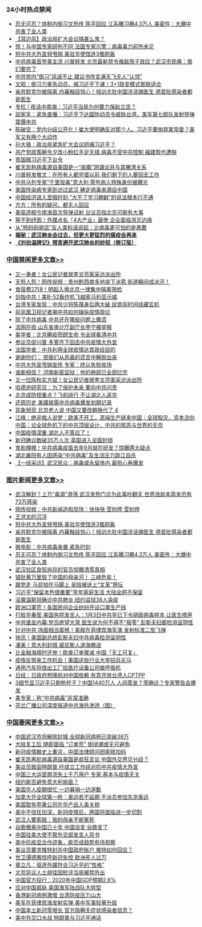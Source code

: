 <div class="catlist">
<h3>24小时热点禁闻</h3>
<ul>
<li><a href="https://github.com/fqnews/bnews/blob/master/topimagenews/20200323/1298806.md">忍无可忍？体制内倒习文热传 陈平回应 江系曝习瞒4.3万人 美密件：大爆中共害了全人类</a></li>
<li><a href="https://github.com/fqnews/bnews/blob/master/headline/20200323/1298835.md">【耳边风】政治局扩大会议搞甚么鬼？</a></li>
<li><a href="https://github.com/fqnews/bnews/blob/master/worldnews/20200323/1298828.md">惊！与中国专家研判不同 法国专家示警：病毒毒力前所未见</a></li>
<li><a href="https://github.com/fqnews/bnews/blob/master/topimagenews/20200324/1299011.md">怒中共大外宣频甩锅 美驻华使馆连3推砲轰</a></li>
<li><a href="https://github.com/fqnews/bnews/blob/master/cbnews/20200323/1298858.md">中共病毒首登美主流 川普转发 北京最新禁令难敌筛子效应？武汉市民痛：我们要完了</a></li>
<li><a href="https://github.com/fqnews/bnews/blob/master/headline/20200323/1298875.md">中共党内“倒习”风波不止  建议书传言满天飞无人“认领”</a></li>
<li><a href="https://github.com/fqnews/bnews/blob/master/cbnews/20200324/1299133.md">文昭：倒习力量急动员，喊习近平下课！3+1政变模式那款适合 </a></li>
<li><a href="https://github.com/fqnews/bnews/blob/master/topimagenews/20200323/1298960.md">亲共默克尔被隔离 内幕触目惊心！培训大批中国涉活摘医生 德首批感染者都是医生</a></li>
<li><a href="https://github.com/fqnews/bnews/blob/master/cbnews/20200324/1299107.md">专栏 | 夜话中南海：习近平当局为何要力保赵立坚？</a></li>
<li><a href="https://github.com/fqnews/bnews/blob/master/bannedvideo/20200323/1298991.md">邱家军：紧急直播：习近平下达国防动员令威胁台湾，美军第七舰队发射导弹震慑中共 </a></li>
<li><a href="https://github.com/fqnews/bnews/blob/master/cbnews/20200324/1299219.md">陈破空：党内分歧公开化！崔大使明确反对那个人。习近平要抛弃某常委？美军又有两个大动作 </a></li>
<li><a href="https://github.com/fqnews/bnews/blob/master/renquan/minyun/20200324/1299214.md">孙大骆：政治局紧急扩大会议抓捕习近平？</a></li>
<li><a href="https://github.com/fqnews/bnews/blob/master/cbnews/20200323/1298948.md">共产党政策朝令夕改小粉红手足无措 病毒不受中共控制 福建帮也遭殃</a></li>
<li><a href="https://github.com/fqnews/bnews/blob/master/baitai/20200324/1299179.md">责国贼习近平下台令</a></li>
<li><a href="https://github.com/fqnews/bnews/blob/master/cbnews/20200323/1298919.md">崔天凯称病毒源自美国是一“疯癫”阴谋论并与其撇清关系</a></li>
<li><a href="https://github.com/fqnews/bnews/blob/master/cnnews/20200324/1299231.md">川普转发推文：在所有人都完蛋以前 我们剩下的人要回去工作</a></li>
<li><a href="https://github.com/fqnews/bnews/blob/master/worldnews/20200324/1299196.md">中共马列专家“千里投毒”意大利 零号病人特殊身份被曝光</a></li>
<li><a href="https://github.com/fqnews/bnews/blob/master/comments/20200323/1298850.md">美国传染病专家到访过武汉 确定病毒来源自中国</a></li>
<li><a href="https://github.com/fqnews/bnews/blob/master/finance/20200323/1298845.md">中国经济进入至暗时刻 “大不了学习朝鲜”的说法根本行不通</a></li>
<li><a href="https://github.com/fqnews/bnews/blob/master/cbnews/20200324/1299040.md">方方：所有的疑问，都无人回应</a></li>
<li><a href="https://github.com/fqnews/bnews/blob/master/worldnews/usa/20200324/1299005.md">美驱逐舰今南海首次导弹试射 台议员指北京可能有大事</a></li>
<li><a href="https://github.com/fqnews/bnews/blob/master/cnnews/20200324/1299103.md">等不到纾困！外媒点名「4大产业」最惨 企业面临消灭边缘</a></li>
<li><a href="https://github.com/fqnews/bnews/blob/master/baitai/20200324/1299119.md">从&#8220;杨妈妈粥店&#8221;反人类标语说起&#65306;比病毒更可怕的是愚蠢</a></li>
<li><b><a href="https://github.com/fqnews/bnews/blob/master/comments/20200211/1275071.md" target="_blank">揭秘：武汉肺炎会过去，但更大更猛烈的瘟疫会再来</a></b></li>
<li><b><a href="https://github.com/fqnews/bnews/blob/master/comments/20200207/1272816.md" target="_blank">《刘伯温碑记》预言避开武汉肺炎的妙招（修订版）</a></b></li>
</ul>
</div>

<div class="catlist">
<h3><a href="https://github.com/fqnews/bnews/blob/master/cbnews/" target="_blank">中国禁闻</a><span><a href="https://github.com/fqnews/bnews/blob/master/cbnews/" target="_blank" rel="nofollow">更多文章>></a></span></h3>
<ul>
<li><a href="https://github.com/fqnews/bnews/blob/master/cbnews/20200324/1299443.md" target="_blank">又一勇者！女公民记者就李文亮案采访派出所</a></li>
<li><a href="https://github.com/fqnews/bnews/blob/master/cbnews/20200324/1299434.md" target="_blank">天怒人怨！网传视频：贵州黔西南多地突下冰雹 街道瞬间成冰河！</a></li>
<li><a href="https://github.com/fqnews/bnews/blob/master/cbnews/20200324/1299433.md" target="_blank">食宿费2万8！明起入境北京一律集中隔离筛检</a></li>
<li><a href="https://github.com/fqnews/bnews/blob/master/cbnews/20200324/1299427.md" target="_blank">剑指中共！美B-52轰炸机飞越索马利亚示威</a></li>
<li><a href="https://github.com/fqnews/bnews/blob/master/cbnews/20200324/1299426.md" target="_blank">台湾专家发现：中共少将陈薇身后两大破 绽诡异时间线藏玄机</a></li>
<li><a href="https://github.com/fqnews/bnews/blob/master/cbnews/20200324/1299425.md" target="_blank">前凤凰卫视记者揭中共如何操纵疫情舆论</a></li>
<li><a href="https://github.com/fqnews/bnews/blob/master/cbnews/20200324/1299413.md" target="_blank">除了中共病毒 中共还在哪些问题上撒谎</a></li>
<li><a href="https://github.com/fqnews/bnews/blob/master/cbnews/20200324/1299412.md" target="_blank">法网在收 山东省审计厅副厅长李宁被举报</a></li>
<li><a href="https://github.com/fqnews/bnews/blob/master/cbnews/20200324/1299411.md" target="_blank">美学者：北京瞒疫罔顾生命 令全球看清中共</a></li>
<li><a href="https://github.com/fqnews/bnews/blob/master/cbnews/20200324/1299410.md" target="_blank">参议员促川普 多管齐下回击中共疫情大外宣</a></li>
<li><a href="https://github.com/fqnews/bnews/blob/master/cbnews/20200324/1299409.md" target="_blank">法国学者：中共利用全球疫情达其政经目的</a></li>
<li><a href="https://github.com/fqnews/bnews/blob/master/cbnews/20200324/1299404.md" target="_blank">谢谢你们： 把我们从恶毒的谎言中解脱出来</a></li>
<li><a href="https://github.com/fqnews/bnews/blob/master/cbnews/20200324/1299396.md" target="_blank">中共大外宣甩锅宣传 专家：终以失败收场</a></li>
<li><a href="https://github.com/fqnews/bnews/blob/master/cbnews/20200324/1299395.md" target="_blank">谁能相信？ 河南新密监狱：他的肺部已全部烂完</a></li>
<li><a href="https://github.com/fqnews/bnews/blob/master/cbnews/20200324/1299394.md" target="_blank">又一位陈秋实方斌！女公民记者就李文亮案采访派出所</a></li>
<li><a href="https://github.com/fqnews/bnews/blob/master/cbnews/20200324/1299381.md" target="_blank">哈德逊研究员：为了保护未来 要向中共问责</a></li>
<li><a href="https://github.com/fqnews/bnews/blob/master/cbnews/20200324/1299380.md" target="_blank">北京成防控重点？飞机绕行 不让湖北人返京</a></li>
<li><a href="https://github.com/fqnews/bnews/blob/master/cbnews/20200324/1299379.md" target="_blank">还原历史 美媒披露中共病毒爆发初期记录</a></li>
<li><a href="https://github.com/fqnews/bnews/blob/master/cbnews/20200324/1299378.md" target="_blank">异象频现 北京老人说 中国又要改朝换代了 4</a></li>
<li><a href="https://github.com/fqnews/bnews/blob/master/cbnews/20200324/1299359.md" target="_blank">江峰：绝非痴人说梦：欧美不开工，高端生产链来中国；全球股灾，资本流向中国；论全球危机下的中共顶层设计，中共的邪恶与世界的无奈</a></li>
<li><a href="https://github.com/fqnews/bnews/blob/master/cbnews/20200324/1299348.md" target="_blank">中国疫情深重 湖北人不答应了！</a></li>
<li><a href="https://github.com/fqnews/bnews/blob/master/cbnews/20200324/1299331.md" target="_blank">新冠确诊数破35万人次 英国进入全国封锁</a></li>
<li><a href="https://github.com/fqnews/bnews/blob/master/cbnews/20200324/1299309.md" target="_blank">鬼影幢幢！中共病毒疫苗去年9月就在研发？惊曝两大疑点</a></li>
<li><a href="https://github.com/fqnews/bnews/blob/master/cbnews/20200324/1299308.md" target="_blank">湖北襄阳有人因感染“中共病毒”及生活压力跳江自杀</a></li>
<li><a href="https://github.com/fqnews/bnews/blob/master/cbnews/20200324/1299307.md" target="_blank">【一线采访】武汉民众：病毒或永留体内 最担心再爆发</a></li>

</ul>
</div>
<div class="catlist">
<h3><a href="https://github.com/fqnews/bnews/blob/master/topimagenews/" target="_blank">图片新闻</a><span><a href="https://github.com/fqnews/bnews/blob/master/topimagenews/" target="_blank" rel="nofollow">更多文章>></a></span></h3>
<ul>
<li><a href="https://github.com/fqnews/bnews/blob/master/topimagenews/20200324/1299418.md" target="_blank">武汉解封？上万“毒源”游荡 武汉发热门诊为此事吵翻天 世界浩劫本周末恐有73万感染</a></li>
<li><a href="https://github.com/fqnews/bnews/blob/master/topimagenews/20200324/1299417.md" target="_blank">网传视频：中共新闻造假现场：快快快 雪别停 雪别停</a></li>
<li><a href="https://github.com/fqnews/bnews/blob/master/topimagenews/20200324/1299393.md" target="_blank">王洪文的沉浮</a></li>
<li><a href="https://github.com/fqnews/bnews/blob/master/topimagenews/20200324/1299011.md" target="_blank">怒中共大外宣频甩锅 美驻华使馆连3推砲轰</a></li>
<li><a href="https://github.com/fqnews/bnews/blob/master/topimagenews/20200323/1298960.md" target="_blank">亲共默克尔被隔离 内幕触目惊心！培训大批中国涉活摘医生 德首批感染者都是医生</a></li>
<li><a href="https://github.com/fqnews/bnews/blob/master/comments/20200323/1298854.md" target="_blank">微电影：中共病毒来袭 紧急时刻</a></li>
<li><a href="https://github.com/fqnews/bnews/blob/master/topimagenews/20200323/1298806.md" target="_blank">忍无可忍？体制内倒习文热传 陈平回应 江系曝习瞒4.3万人 美密件：大爆中共害了全人类</a></li>
<li><a href="https://github.com/fqnews/bnews/blob/master/topimagenews/20200323/1298798.md" target="_blank">武汉社区良知尚存的官员惊曝清零真相</a></li>
<li><a href="https://github.com/fqnews/bnews/blob/master/topimagenews/20200323/1298774.md" target="_blank">错批黄万里毁了中国的母亲河！ 三峡危矣！</a></li>
<li><a href="https://github.com/fqnews/bnews/blob/master/topimagenews/20200323/1298757.md" target="_blank">跟党走 马屁拍在马脚上 吴晗被送上“文革”祭坛</a></li>
<li><a href="https://github.com/fqnews/bnews/blob/master/topimagenews/20200323/1298686.md" target="_blank">习近平“保留本色很重要”早年家庭生活 大陆全网不保留</a></li>
<li><a href="https://github.com/fqnews/bnews/blob/master/topimagenews/20200323/1298657.md" target="_blank">淫魔温斯坦确诊中共肺炎 纽约监狱38人染疫</a></li>
<li><a href="https://github.com/fqnews/bnews/blob/master/topimagenews/20200322/1298400.md" target="_blank">欧洲口罩荒！各国民间企业纷纷开设口罩生产线</a></li>
<li><a href="https://github.com/fqnews/bnews/blob/master/topimagenews/20200322/1298376.md" target="_blank">打脸华春莹 美国务院发言人：1月3日中共早已下令销毁病毒样本 让医生噤声</a></li>
<li><a href="https://github.com/fqnews/bnews/blob/master/topimagenews/20200322/1298247.md" target="_blank">中共堡垒内幕:党员绝望大哭 医生说为何不得不“报零” 彭斯夫妇都检测呈阴性</a></li>
<li><a href="https://github.com/fqnews/bnews/blob/master/topimagenews/20200322/1298236.md" target="_blank">针对中共 场面相当震撼！美舰在菲律宾海军演 发射标准二型飞弹</a></li>
<li><a href="https://github.com/fqnews/bnews/blob/master/topimagenews/20200322/1298145.md" target="_blank">快讯！美国副总统彭斯夫妇中共病毒检测呈阴性</a></li>
<li><a href="https://github.com/fqnews/bnews/blob/master/topimagenews/20200322/1298052.md" target="_blank">凄美！意大利封城 威尼斯人退海豚进</a></li>
<li><a href="https://github.com/fqnews/bnews/blob/master/topimagenews/20200322/1298011.md" target="_blank">比金融海啸时还惨！欧美订单骤减 中国「无工可复」</a></li>
<li><a href="https://github.com/fqnews/bnews/blob/master/topimagenews/20200322/1297908.md" target="_blank">疫情反带来工作机会！美国这些行业大举招兵买马</a></li>
<li><a href="https://github.com/fqnews/bnews/blob/master/topimagenews/20200321/1297882.md" target="_blank">通用汽车将借出工厂给医疗设备公司做呼吸机</a></li>
<li><a href="https://github.com/fqnews/bnews/blob/master/topimagenews/20200321/1297881.md" target="_blank">日经：日政府想降低对中国依赖 有意开放台湾入CPTPP</a></li>
<li><a href="https://github.com/fqnews/bnews/blob/master/topimagenews/20200321/1297836.md" target="_blank">3细节显习近平只剩枪杆子？中国1440万人 人间蒸发？零确诊？专家警告会爆发</a></li>
<li><a href="https://github.com/fqnews/bnews/blob/master/comments/20200321/1297635.md" target="_blank">美专家：称“中共病毒”非常准确</a></li>
<li><a href="https://github.com/fqnews/bnews/blob/master/comments/20200321/1297805.md" target="_blank">芬兰广播公司深度报道中共海外渗透（图）</a></li>

</ul>
</div>
<div class="catlist">
<h3><a href="https://github.com/fqnews/bnews/blob/master/headline/" target="_blank">中国要闻</a><span><a href="https://github.com/fqnews/bnews/blob/master/headline/" target="_blank" rel="nofollow">更多文章>></a></span></h3>
<ul>
<li><a href="https://github.com/fqnews/bnews/blob/master/headline/20200324/1299439.md" target="_blank">中国武汉市将解除封城 全球新冠病例已突破36万</a></li>
<li><a href="https://github.com/fqnews/bnews/blob/master/headline/20200324/1299438.md" target="_blank">大陆复工后    随即面临  “订单荒”    倒闭潮或无可避免</a></li>
<li><a href="https://github.com/fqnews/bnews/blob/master/headline/20200324/1299415.md" target="_blank">新冠疫情酿史上重灾，中国法律顾问团索赔加码</a></li>
<li><a href="https://github.com/fqnews/bnews/blob/master/headline/20200324/1299401.md" target="_blank">崔天凯再批病毒源自美国是疯狂言论 中国外交界见分歧？</a></li>
<li><a href="https://github.com/fqnews/bnews/blob/master/headline/20200324/1299256.md" target="_blank">美议员致函特朗普 吁成立工作组对抗中共疫情大外宣</a></li>
<li><a href="https://github.com/fqnews/bnews/blob/master/headline/20200324/1299255.md" target="_blank">中国三大运营商流失上千万用户 专家:基本与疫情无关</a></li>
<li><a href="https://github.com/fqnews/bnews/blob/master/headline/20200324/1299239.md" target="_blank">纽约能否避免意大利局面？</a></li>
<li><a href="https://github.com/fqnews/bnews/blob/master/headline/20200324/1299213.md" target="_blank">美国华人疫期很忙  一边募捐一边道歉</a></li>
<li><a href="https://github.com/fqnews/bnews/blob/master/headline/20200324/1299212.md" target="_blank">加拿大开全球第一枪：奥运若不延期 不派员参加东京奥运</a></li>
<li><a href="https://github.com/fqnews/bnews/blob/master/headline/20200324/1299211.md" target="_blank">美国暂免苹果公司在华产品入美关税</a></li>
<li><a href="https://github.com/fqnews/bnews/blob/master/headline/20200324/1299156.md" target="_blank">美中不信任加深，新冠疫情后，两国将面临进一步切割</a></li>
<li><a href="https://github.com/fqnews/bnews/blob/master/headline/20200324/1299155.md" target="_blank">武汉人要索赔：我的母亲不能冤死</a></li>
<li><a href="https://github.com/fqnews/bnews/blob/master/headline/20200324/1299124.md" target="_blank">谷歌撤离中国已十年  中国没变  谷歌变了</a></li>
<li><a href="https://github.com/fqnews/bnews/blob/master/headline/20200324/1299123.md" target="_blank">中国驻美大使不帮外交部发言人背书</a></li>
<li><a href="https://github.com/fqnews/bnews/blob/master/headline/20200324/1299109.md" target="_blank">美中抗疫显合作迹象，能否成趋势有待观察</a></li>
<li><a href="https://github.com/fqnews/bnews/blob/master/headline/20200324/1299108.md" target="_blank">美议员要求推特封杀中国政府账户    推特如何回应？</a></li>
<li><a href="https://github.com/fqnews/bnews/blob/master/headline/20200324/1299088.md" target="_blank">世卫谭德赛惊呼新冠失控 欧洲死人过万</a></li>
<li><a href="https://github.com/fqnews/bnews/blob/master/headline/20200324/1299087.md" target="_blank">章立凡：驱逐外媒符合习近平的“性格”</a></li>
<li><a href="https://github.com/fqnews/bnews/blob/master/headline/20200324/1299086.md" target="_blank">北京异议人士胡佳因批评当局被禁外出</a></li>
<li><a href="https://github.com/fqnews/bnews/blob/master/headline/20200324/1299074.md" target="_blank">中国官方投行：2020年中国GDP预期2.6%</a></li>
<li><a href="https://github.com/fqnews/bnews/blob/master/headline/20200324/1299073.md" target="_blank">应对中国威胁  美国海军陆战队大转型</a></li>
<li><a href="https://github.com/fqnews/bnews/blob/master/headline/20200324/1299072.md" target="_blank">香港新冠病例激增  台湾防疫压力山大</a></li>
<li><a href="https://github.com/fqnews/bnews/blob/master/headline/20200324/1299029.md" target="_blank">美军在菲律宾海发射实弹   美中军事较量升级</a></li>
<li><a href="https://github.com/fqnews/bnews/blob/master/headline/20200324/1299028.md" target="_blank">中国本土新冠零增长 官方隐瞒无症状感染者信息？</a></li>
<li><a href="https://github.com/fqnews/bnews/blob/master/headline/20200324/1299027.md" target="_blank">美中外交口水战  特朗普与习近平通话</a></li>

</ul>
</div>